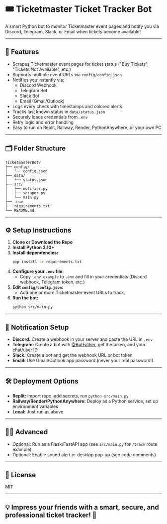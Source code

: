 # 🎟️ Ticketmaster Ticket Tracker Bot

A smart Python bot to monitor Ticketmaster event pages and notify you via Discord, Telegram, Slack, or Email when tickets become available!

---

## 🚀 Features
- Scrapes Ticketmaster event pages for ticket status ("Buy Tickets", "Tickets Not Available", etc.)
- Supports multiple event URLs via `config/config.json`
- Notifies you instantly via:
  - Discord Webhook
  - Telegram Bot
  - Slack Bot
  - Email (Gmail/Outlook)
- Logs every check with timestamps and colored alerts
- Tracks last known status in `data/status.json`
- Securely loads credentials from `.env`
- Retry logic and error handling
- Easy to run on Replit, Railway, Render, PythonAnywhere, or your own PC

---

## 🗂️ Folder Structure
```
TicketmasterBot/
├── config/
│   └── config.json
├── data/
│   └── status.json
├── src/
│   ├── notifier.py
│   ├── scraper.py
│   └── main.py
├── .env
├── requirements.txt
└── README.md
```

---

## ⚙️ Setup Instructions

1. **Clone or Download the Repo**
2. **Install Python 3.10+**
3. **Install dependencies:**
   ```bash
   pip install -r requirements.txt
   ```
4. **Configure your `.env` file:**
   - Copy `.env.example` to `.env` and fill in your credentials (Discord webhook, Telegram token, etc.)
5. **Edit `config/config.json`:**
   - Add one or more Ticketmaster event URLs to track.
6. **Run the bot:**
   ```bash
   python src/main.py
   ```

---

## 🔔 Notification Setup
- **Discord:** Create a webhook in your server and paste the URL in `.env`
- **Telegram:** Create a bot with [@BotFather](https://t.me/BotFather), get the token, and your chat/user ID
- **Slack:** Create a bot and get the webhook URL or bot token
- **Email:** Use Gmail/Outlook app password (never your real password!)

---

## 🛠️ Deployment Options
- **Replit:** Import repo, add secrets, run `python src/main.py`
- **Railway/Render/PythonAnywhere:** Deploy as a Python service, set up environment variables
- **Local:** Just run as above

---

## 🧑‍💻 Advanced
- Optional: Run as a Flask/FastAPI app (see `src/main.py` for `/track` route example)
- Optional: Enable sound alert or desktop pop-up (see code comments)

---

## 📜 License
MIT

---

## 💡 Impress your friends with a smart, secure, and professional ticket tracker! 🎉 